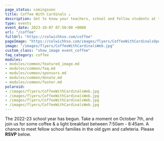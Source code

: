 ```yaml
---
page_status: comingsoon
title: Coffee With Cardinals ☕ 
description: Get to know your teachers, school and fellow students at the beginning of the school year.
type: events
event_date: 2023-10-07 07:50:00 +0000
url: "/coffee"
fullUrl: "https://colwichhso.com/coffee"
pageImage: "https://colwichhso.com/images/flyers/CoffeeWithCardinalsOpenGraph.jpg"
image: "/images/flyers/CoffeeWithCardinalsWeb.jpg"
custom_class: "show_image event_coffee"
faq_category: coffee
modules:
- modules/common/featured_image.md
- modules/common/faq.md
- modules/common/sponsors.md
- modules/common/donate.md
- modules/common/footer.md
polaroid: 
- /images/flyers/CoffeeWithCardinalsWeb.jpg
- /images/flyers/CoffeeWithCardinalsWeb.jpg
- /images/flyers/CoffeeWithCardinalsWeb.jpg
- /images/flyers/CoffeeWithCardinalsWeb.jpg
---
```

The 2022-23 school year has begun. Take a moment on October 7th, and join us for some coffee & a light breakfast between 7:50am - 8:45am. A chance to meet fellow school families in the old gym and cafeteria. Please **RSVP** below.